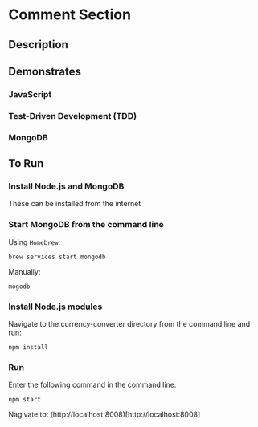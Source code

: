 # Comment Section

## Description

## Demonstrates

### JavaScript

### Test-Driven Development (TDD)

### MongoDB

## To Run

### Install Node.js and MongoDB
These can be installed from the internet

### Start MongoDB from the command line

Using `Homebrew`:
```shell
brew services start mongodb
```

Manually:
```shell
mogodb
```

### Install Node.js modules

Navigate to the currency-converter directory from the command line and run:
```shell
npm install
```

### Run
Enter the following command in the command line:
```shell
npm start
```

Nagivate to:
(http://localhost:8008)[http://localhost:8008]